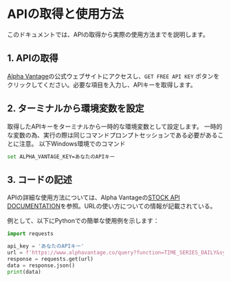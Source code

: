 # APIの取得と使用方法

このドキュメントでは、APIの取得から実際の使用方法までを説明します。

## 1. APIの取得

[Alpha Vantage](https://www.alphavantage.co/)の公式ウェブサイトにアクセスし、`GET FREE API KEY` ボタンをクリックしてください。必要な項目を入力し、APIキーを取得します。

## 2. ターミナルから環境変数を設定

取得したAPIキーをターミナルから一時的な環境変数として設定します。
一時的な変数の為、実行の際は同じコマンドプロンプトセッションである必要があることに注意。
以下Windows環境でのコマンド

```bash
set ALPHA_VANTAGE_KEY=あなたのAPIキー
```

## 3. コードの記述

APIの詳細な使用方法については、Alpha Vantageの[STOCK API DOCUMENTATION](https://www.alphavantage.co/documentation/)を参照。URLの使い方についての情報が記載されている。

例として、以下にPythonでの簡単な使用例を示します：

```python
import requests

api_key = 'あなたのAPIキー'
url = f'https://www.alphavantage.co/query?function=TIME_SERIES_DAILY&symbol=IBM&apikey={api_key}'
response = requests.get(url)
data = response.json()
print(data)
```
